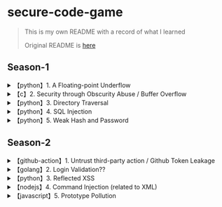 # secure-code-game

> This is my own README with a record of what I learned
>
> Original README is [here](./docs/README.md)

## Season-1

<details>

<summary>【python】1. A Floating-point Underflow</summary>

>  浮動小数点アンダーフロー脆弱性

- float型を使う際は気をつけるべき点が増える
    - コンピュータの仕組み上、正確な少数を表現できないため
        ```python
        a = 1.1
        b = 2.2
        c = 3.3

        # 以下の演算はAssertionErrorとなる
        assert a + b == c
        ```
    - 大きい少数を用いると内部で近似が行われ、小さい少数が打ち消されてしまう
        ```python
        a = 1e19  # <- float
        b = 1000.00

        # 以下の演算はAssertionErrorとなる
        assert a + b == 10000000000000001000
        ```
- Pythonだと`decimal.Decimal`モジュールを使うと、正確な浮動小数点の計算が可能
    - `Decimal(str(***))`：代入する数値をstr型にするのが鉄則?
- また、プログラムの仕様に沿い／を定義し、適切な最大値と最小値の範囲検査を行うことが重要
    - 最大値、最小値はグローバル変数で定義する

</details>

<details>

<summary>【c】2. Security through Obscurity Abuse / Buffer Overflow</summary>


- 隠蔽によるセキュリティでは、不十分なことが多く、他のセキュリティ対策と合わせて使用するべき
    - 問題では、攻撃者がバイナリからこれらの攻撃を可能とすることが伺える
- Buffer Overflowに関しては、やはり境界検査はしっかりやろうに帰着
    - 「最低値から最大値の間のあたいになっているか」
- gdbでバイナリ検査してわかったこと
    - strtol()は、char*型で表現された数字をlong型整数値に変換する関数だが、マイナス値を入れるとバイナリ上で補数表現がされる
    - strtol()の演算結果をメモリのindex計算に用いると、マイナス値をうまく活用することで、想定外のメモリ番地へアクセス可能となる
        ```example
        // 本来なら`input_from_strtol = 0x2`等の小さな自然数が望まれる場面
        // 以下は、strtol('-6')のケース
        input_from_strtol = 0xFFFFFFFFFFFFFFFA

        /*
        本来なら、0x5500006 より高いアドレスへアクセスすることを想定しているが、
        補数表現で大きな値が入ると、x64環境で16桁しか保持されないので、
        演算結果が`0x10000000005500000`となり、切り捨てで`0x0000000005500000`=`0x5500000`
        つまり、想定した0x5500006より低いアドレスへのアクセスを許してしまう
        */
        EAX = 0x5500000
        struct[EAX + input_from_strtol + 0x6] = 1
        ```

</details>

<details>

<summary>【python】3. Directory Traversal</summary>

- 今までの考えだと、ディレクトリトラバーサルにはサニタイズで対処するのかと思っていた。が、入力されたパスを一回演算して、アクセス先が想定されたパス配下を指しているかを比較するという手段がある
    ```python
    import os

    # アクセスが想定されるパス
    base_dir = os.path.dirname(os.path.abspath(__file__))

    inputPath = input("ユーザ／攻撃者が入力したパス:")

    # ここで入力されたパスを一度演算する
    realPath = os.path.realpath(inputPath)

    # 入力されたパスとアクセスが想定されるパスが同じディレクトリ上を指しているか検査する
    # ディレクトリトラバーサルがある場合、realPathは別のディレクトリを指す
    assert base_dir == os.path.commonprefix([base_dir, realPath])
    ```

</details>

<details>

<summary>【python】4. SQL Injection</summary>

- SQL Injection対策にはplaceholderを使用する
    ```python
    query = "SELECT price FROM stocks WHERE symbol = ?"
    cur.execute(query, (value,))
    ```
- セキュリティの観点では、動的なクエリ生成はよろしくないので、上記のようなプリペアドステートメントを使用するべき
    - ユーザからクエリを受取、そのまま`executescript()`や`execute()`に流すのは危険
        - クエリではなく、パラメータを受け取るというのが重要

</details>

<details>

<summary>【python】5. Weak Hash and Password</summary>

- ハッシュ値における衝突攻撃の懸念があるため、MD5ではなく、SHA-256などの強力なハッシュ関数を使うべき
- パスワードハッシュの話
    - SHA-256は計算コスト(ビット長256bit, 64文字分)が高くないため、パスワードハッシュで使用すると解読される懸念？
    - パスワードハッシュのベストプラクティスは[OWASP](https://cheatsheetseries.owasp.org/cheatsheets/Password_Storage_Cheat_Sheet.html#peppering)を参考にすると良い
    - パスワード保存の手段
        - saltを使う
        - pepperを使う：HMACを使う。パスワードハッシュ(本文)と共有鍵(Hardware Security Modulesにしまう)を元にもう一度ハッシュをかける。
        - WorkFactorを使う：各パスワードに対してハッシュを何回か反復する。
    - パスワードハッシュの手段
        - **Argon2id** <= 今回はこれをpythonライブラリで実装する
        - scrypt
        - etc...
- CodeQLの結果
    - セキュリティタブ
        ![Code scanning](./imgs/CodeScannig.png)
    - 詳細
        ![Measure1](./imgs/Measure1.png)
        ![Measure2](./imgs/Measure2.png)
        ![Measure3](./imgs/Measure3.png)
        ![Measure4](./imgs/Measure4.png)

</details>

## Season-2

<details>

<summary>【github-action】1. Untrust third-party action / Github Token Leakage</summary>

- サードパーティ製のactionが不必要にGithub Tokenを求めている
    - Github Tokenの漏洩でレポジトリを改変される可能性がある?
- @

</details>

<details>

<summary>【golang】2. Login Validation??</summary>

- @
- @

</details>

<details>

<summary>【python】3. Reflected XSS</summary>

- @
- @

</details>

<details>

<summary>【nodejs】4. Command Injection (related to XML)</summary>

- @
- @

</details>

<details>

<summary>【javascript】5. Prototype Pollution</summary>

- @
- Mitigation
    - 引数の型をチェックする
    - Object.freeze
- 参考: [HackTricks](https://book.hacktricks.xyz/v/jp/pentesting-web/deserialization/nodejs-proto-prototype-pollution#javascriptniokerupurototaipu)

</details>
